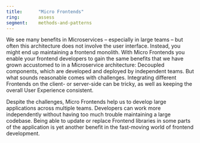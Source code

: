 ```yaml
---
title:      "Micro Frontends"
ring:       assess
segment:    methods-and-patterns
---
```


We see many benefits in Microservices – especially in large teams – but often this architecture
does not involve the user interface. Instead, you might end up maintaining a frontend monolith. With Micro Frontends
you enable your frontend developers to gain the same benefits that we have grown accustomed to in a Microservice architecture:
Decoupled components, which are developed and deployed by independent teams. But what sounds reasonable comes with
challenges. Integrating different Frontends on the client- or server-side can be tricky, as well as keeping the overall
User Experience consistent.

Despite the challenges, Micro Frontends help us to develop large applications across multiple teams. Developers can
work more independently without having too much trouble maintaining a large codebase. Being able to update or
replace Frontend libraries in some parts of the application is yet another benefit in the fast-moving world of
frontend development.
